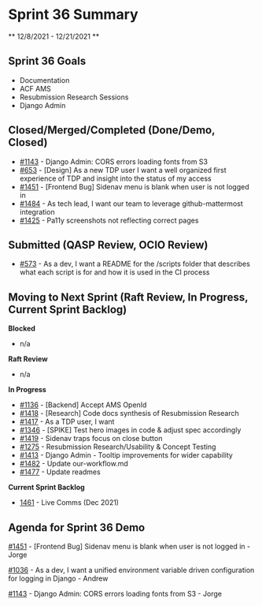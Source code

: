 # Sprint 36 Summary
** 12/8/2021 - 12/21/2021 **

## Sprint 36 Goals

- Documentation
- ACF AMS
- Resubmission Research Sessions
- Django Admin

## Closed/Merged/Completed (Done/Demo, Closed)
* [#1143](https://app.zenhub.com/workspaces/tdrs-sprint-board-5f18ab06dfd91c000f7e682e/issues/raft-tech/tanf-app/1143) - Django Admin: CORS errors loading fonts from S3
* [#653](https://app.zenhub.com/workspaces/tdrs-sprint-board-5f18ab06dfd91c000f7e682e/issues/raft-tech/tanf-app/653) - [Design] As a new TDP user I want a well organized first experience of TDP and insight into the status of my access
* [#1451](https://app.zenhub.com/workspaces/tdrs-sprint-board-5f18ab06dfd91c000f7e682e/issues/raft-tech/tanf-app/1451) - [Frontend Bug] Sidenav menu is blank when user is not logged in
* [#1484](https://app.zenhub.com/workspaces/tdrs-sprint-board-5f18ab06dfd91c000f7e682e/issues/raft-tech/tanf-app/1484) - As tech lead, I want our team to leverage github-mattermost integration
* [#1425](https://app.zenhub.com/workspaces/tdrs-sprint-board-5f18ab06dfd91c000f7e682e/issues/raft-tech/tanf-app/1425) - Pa11y screenshots not reflecting correct pages

## Submitted (QASP Review, OCIO Review)
- [#573](https://app.zenhub.com/workspaces/tdrs-sprint-board-5f18ab06dfd91c000f7e682e/issues/raft-tech/tanf-app/573) - As a dev, I want a README for the /scripts folder that describes what each script is for and how it is used in the CI process

## Moving to Next Sprint (Raft Review, In Progress, Current Sprint Backlog)

**Blocked**
- n/a

**Raft Review**
- n/a

**In Progress**

- [#1136](https://app.zenhub.com/workspaces/tdrs-sprint-board-5f18ab06dfd91c000f7e682e/issues/raft-tech/tanf-app/1136) - [Backend] Accept AMS OpenId
- [#1418](https://app.zenhub.com/workspaces/tdrs-sprint-board-5f18ab06dfd91c000f7e682e/issues/raft-tech/tanf-app/1418) - [Research] Code docs synthesis of Resubmission Research
- [#1417](https://app.zenhub.com/workspaces/tdrs-sprint-board-5f18ab06dfd91c000f7e682e/issues/raft-tech/tanf-app/1417) - As a TDP user, I want 
- [#1346](https://app.zenhub.com/workspaces/tdrs-sprint-board-5f18ab06dfd91c000f7e682e/issues/raft-tech/tanf-app/1346) - [SPIKE] Test hero images in code & adjust spec accordingly
- [#1419](https://app.zenhub.com/workspaces/tdrs-sprint-board-5f18ab06dfd91c000f7e682e/issues/raft-tech/tanf-app/1419) - Sidenav traps focus on close button
- [#1275](https://app.zenhub.com/workspaces/tdrs-sprint-board-5f18ab06dfd91c000f7e682e/issues/raft-tech/tanf-app/1275) - Resubmission Research/Usability & Concept Testing
- [#1413](https://app.zenhub.com/workspaces/tdrs-sprint-board-5f18ab06dfd91c000f7e682e/issues/raft-tech/tanf-app/1413) - Django Admin - Tooltip improvements for wider capability
- [#1482](https://app.zenhub.com/workspaces/tdrs-sprint-board-5f18ab06dfd91c000f7e682e/issues/raft-tech/tanf-app/1482) - Update our-workflow.md
- [#1477](https://app.zenhub.com/workspaces/tdrs-sprint-board-5f18ab06dfd91c000f7e682e/issues/raft-tech/tanf-app/1477) - Update readmes

**Current Sprint Backlog**

- [1461](https://app.zenhub.com/workspaces/tdrs-sprint-board-5f18ab06dfd91c000f7e682e/issues/raft-tech/tanf-app/1461) - Live Comms (Dec 2021)



## Agenda for Sprint 36 Demo 
[#1451](https://app.zenhub.com/workspaces/tdrs-sprint-board-5f18ab06dfd91c000f7e682e/issues/raft-tech/tanf-app/1451) - [Frontend Bug] Sidenav menu is blank when user is not logged in - Jorge

[#1036](https://app.zenhub.com/workspaces/tdrs-sprint-board-5f18ab06dfd91c000f7e682e/issues/raft-tech/tanf-app/1036) - As a dev, I want a unified environment variable driven configuration for logging in Django - Andrew

[#1143](https://app.zenhub.com/workspaces/tdrs-sprint-board-5f18ab06dfd91c000f7e682e/issues/raft-tech/tanf-app/1143) - Django Admin: CORS errors loading fonts from S3 - Jorge

